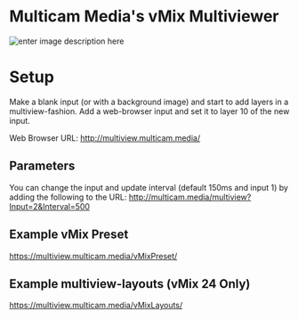 # Multicam Media's vMix Multiviewer

![enter image description here](https://i.imgur.com/IVaJ8m7.jpg)


# Setup

Make a blank input (or with a background image) and start to add layers in a multiview-fashion.
Add a web-browser input and set it to layer 10 of the new input.

Web Browser URL:
http://multiview.multicam.media/

## Parameters

You can change the input and update interval (default 150ms and input 1) by adding the following to the URL:
http://multicam.media/multiview?Input=2&Interval=500

## Example vMix Preset

https://multiview.multicam.media/vMixPreset/

## Example multiview-layouts (vMix 24 Only)

https://multiview.multicam.media/vMixLayouts/
